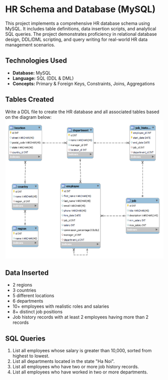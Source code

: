 # HR Schema and Database (MySQL)

This project implements a comprehensive HR database schema using MySQL. It includes table definitions, data insertion scripts, and analytical SQL queries. The project demonstrates proficiency in relational database design, DDL/DML scripting, and query writing for real-world HR data management scenarios.


## Technologies Used

- **Database:** MySQL
- **Language:** SQL (DDL & DML)
- **Concepts:** Primary & Foreign Keys, Constraints, Joins, Aggregations

## Tables Created
Write a DDL file to create the HR database and all associated tables based on the diagram below:
![HR Diagram](HR_Diagram.png)

## Data Inserted

- 2 regions  
- 3 countries  
- 5 different locations  
- 6 departments  
- 10+ employees with realistic roles and salaries  
- 8+ distinct job positions  
- Job history records with at least 2 employees having more than 2 records

## SQL Queries

1. List all employees whose salary is greater than 10,000, sorted from highest to lowest.
2. List all departments located in the state "Ha Noi". 
3. List all employees who have two or more job history records.
4. List all employees who have worked in two or more departments.
